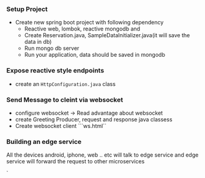
### Setup Project
- Create new spring boot project with following dependency
  - Reactive web, lombok, reactive mongodb and 
  - Create Reservation.java, SampleDataInitializer.java(it will save the data in db)
  - Run mongo db server
  - Run your application, data should be saved in mongodb
 ### Expose reactive style endpoints
 - create an ```HttpConfiguration.java``` class 

### Send Message to cleint via websocket
 - configure websocket -> Read advantage about websocket
 - create Greeting Producer, request and response java classess
 - Create websocket client ```ws.html``
 
### Building an edge service
<p>All the devices android, iphone, web .. etc will talk to edge service and edge service will forward the request to other microservices</p>

` 
